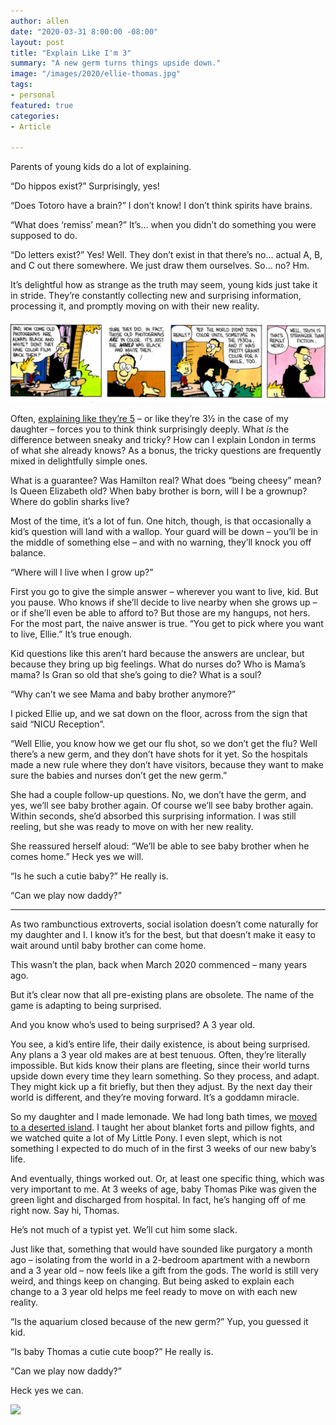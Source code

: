 ```yaml
---
author: allen
date: "2020-03-31 8:00:00 -08:00"
layout: post
title: "Explain Like I'm 3"
summary: "A new germ turns things upside down."
image: "/images/2020/ellie-thomas.jpg"
tags:
- personal
featured: true
categories:
- Article

---
```


Parents of young kids do a lot of explaining.

“Do hippos exist?” Surprisingly, yes!

“Does Totoro have a brain?” I don’t know! I don’t think spirits have brains.

“What does ‘remiss’ mean?” It’s… when you didn’t do something you were supposed to do.

“Do letters exist?” Yes! Well. They don’t exist in that there’s no… actual A, B, and C out there somewhere. We just draw them ourselves. So… no? Hm.

It’s delightful how as strange as the truth may seem, young kids just take it in stride. They’re constantly collecting new and surprising information, processing it, and promptly moving on with their new reality.

<a href="https://www.gocomics.com/calvinandhobbes/2014/11/09"><img src="/images/2020/calvin-color.jpg"></a>

Often, [explaining like they’re 5](https://www.reddit.com/r/explainlikeimfive/top/?t=all) – or like they’re 3½  in the case of my daughter – forces you to think think surprisingly deeply. What *is* the difference between sneaky and tricky? How can I explain London in terms of what she already knows? As a bonus, the tricky questions are frequently mixed in delightfully simple ones.

What is a guarantee? Was Hamilton real? What does “being cheesy” mean?  Is Queen Elizabeth old? When baby brother is born, will I be a grownup? Where do goblin sharks live? 

Most of the time, it’s a lot of fun. One hitch, though, is that occasionally a kid’s question will land with a wallop. Your guard will be down – you’ll be in the middle of something else – and with no warning, they’ll knock you off balance. 

“Where will I live when I grow up?”

First you go to give the simple answer – wherever you want to live, kid. But you pause. Who knows if she’ll decide to live nearby when she grows up – or if she’ll even be able to afford to? But those are my hangups, not hers. For the most part, the naive answer is true. “You get to pick where you want to live, Ellie.” It’s true enough.

Kid questions like this aren’t hard because the answers are unclear, but because they bring up big feelings. What do nurses do? Who is Mama’s mama? Is Gran so old that she’s going to die? What is a soul?

“Why can’t we see Mama and baby brother anymore?”

I picked Ellie up, and we sat down on the floor, across from the sign that said “NICU Reception”. 

“Well Ellie, you know how we get our flu shot, so we don’t get the flu? Well there’s a new germ, and they don’t have shots for it yet. So the hospitals made a new rule where they don’t have visitors, because they want to make sure the babies and nurses don’t get the new germ.”

She had a couple follow-up questions. No, we don’t have the germ, and yes, we’ll see baby brother again. Of course we’ll see baby brother again. Within seconds, she’d absorbed this surprising information. I was still reeling, but she was ready to move on with her new reality.

She reassured herself aloud: “We’ll be able to see baby brother when he comes home.” Heck yes we will.

“Is he such a cutie baby?” He really is.

“Can we play now daddy?”

----

As two rambunctious extroverts, social isolation doesn’t come naturally for my daughter and I. I know it’s for the best, but that doesn’t make it easy to wait around until baby brother can come home.

This wasn’t the plan, back when March 2020 commenced – many years ago.

But it’s clear now that all pre-existing plans are obsolete. The name of the game is adapting to being surprised.

And you know who’s used to being surprised? A 3 year old.

You see, a kid’s entire life, their daily existence, is about being surprised. Any plans a 3 year old makes are at best tenuous. Often, they’re literally impossible. But kids know their plans are fleeting, since their world turns upside down every time they learn something. So they process, and adapt. They might kick up a fit briefly, but then they adjust. By the next day their world is different, and they’re moving forward. It’s a goddamn miracle.

So my daughter and I made lemonade. We had long bath times, we [moved to a deserted island](https://en.wikipedia.org/wiki/Animal_Crossing:_New_Horizons). I taught her about blanket forts and pillow fights, and we watched quite a lot of My Little Pony. I even slept, which is not something I expected to do much of in the first 3 weeks of our new baby’s life.

And eventually, things worked out. Or, at least one specific thing, which was very important to me. At 3 weeks of age, baby Thomas Pike was given the green light and discharged from hospital. In fact, he’s hanging off of me right now. Say hi, Thomas.

He’s not much of a typist yet. We’ll cut him some slack.

Just like that, something that would have sounded like purgatory a month ago – isolating from the world in a 2-bedroom apartment with a newborn and a 3 year old – now feels like a gift from the gods. The world is still very weird, and things keep on changing. But being asked to explain each change to a 3 year old helps me feel ready to move on with each new reality.

“Is the aquarium closed because of the new germ?” Yup, you guessed it kid.

“Is baby Thomas a cutie cute boop?” He really is.

“Can we play now daddy?”

Heck yes we can.

<img src="/images/2020/ellie-thomas.jpg"> 
